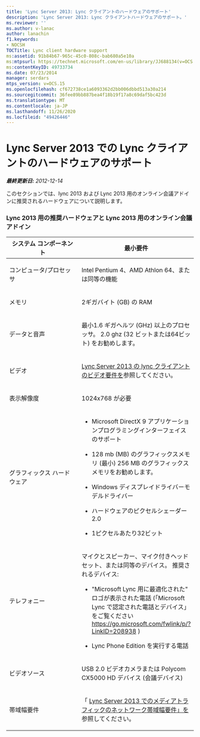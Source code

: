 ```yaml
---
title: 'Lync Server 2013: Lync クライアントのハードウェアのサポート'
description: 'Lync Server 2013: Lync クライアントハードウェアのサポート。'
ms.reviewer: ''
ms.author: v-lanac
author: lanachin
f1.keywords:
- NOCSH
TOCTitle: Lync client hardware support
ms:assetid: 91b84b67-965c-45c0-808c-bab680a5e10a
ms:mtpsurl: https://technet.microsoft.com/en-us/library/JJ688134(v=OCS.15)
ms:contentKeyID: 49733734
ms.date: 07/23/2014
manager: serdars
mtps_version: v=OCS.15
ms.openlocfilehash: cf672738ce1a6093362d2bb006dbbd513a30a214
ms.sourcegitcommit: 36fee89bb887bea4f18b19f17a8c69daf5bc423d
ms.translationtype: MT
ms.contentlocale: ja-JP
ms.lasthandoff: 11/26/2020
ms.locfileid: "49426446"
---
```

# <a name="lync-client-hardware-support-in-lync-server-2013"></a>Lync Server 2013 での Lync クライアントのハードウェアのサポート

<div data-xmlns="http://www.w3.org/1999/xhtml">

<div class="topic" data-xmlns="http://www.w3.org/1999/xhtml" data-msxsl="urn:schemas-microsoft-com:xslt" data-cs="https://msdn.microsoft.com/">

<div data-asp="https://msdn2.microsoft.com/asp">



</div>

<div id="mainSection">

<div id="mainBody">

<span> </span>

_**最終更新日:** 2012-12-14_

このセクションでは、lync 2013 および Lync 2013 用のオンライン会議アドインに推奨されるハードウェアについて説明します。

### <a name="recommended-hardware-for-lync-2013-and-the-online-meeting-add-in-for-lync-2013"></a>Lync 2013 用の推奨ハードウェアと Lync 2013 用のオンライン会議アドイン

<table>
<colgroup>
<col style="width: 50%" />
<col style="width: 50%" />
</colgroup>
<thead>
<tr class="header">
<th>システム コンポーネント</th>
<th>最小要件</th>
</tr>
</thead>
<tbody>
<tr class="odd">
<td><p>コンピュータ/プロセッサ</p></td>
<td><p>Intel Pentium 4、AMD Athlon 64、または同等の機能</p></td>
</tr>
<tr class="even">
<td><p>メモリ</p></td>
<td><p>2ギガバイト (GB) の RAM</p></td>
</tr>
<tr class="odd">
<td><p>データと音声</p></td>
<td><p>最小1.6 ギガヘルツ (GHz) 以上のプロセッサ。 2.0 ghz (32 ビットまたは64ビット) をお勧めします。</p></td>
</tr>
<tr class="even">
<td><p>ビデオ</p></td>
<td><p><a href="lync-server-2013-lync-client-video-requirements.md">Lync Server 2013 の lync クライアントのビデオ要件を</a>参照してください。</p></td>
</tr>
<tr class="odd">
<td><p>表示解像度</p></td>
<td><p>1024x768 が必要</p></td>
</tr>
<tr class="even">
<td><p>グラフィックス ハードウェア</p></td>
<td><ul>
<li><p>Microsoft DirectX 9 アプリケーションプログラミングインターフェイスのサポート</p></li>
<li><p>128 mb (MB) のグラフィックスメモリ (最小) 256 MB のグラフィックスメモリをお勧めします。</p></li>
<li><p>Windows ディスプレイドライバーモデルドライバー</p></li>
<li><p>ハードウェアのピクセルシェーダー2.0</p></li>
<li><p>1ピクセルあたり32ビット</p></li>
</ul></td>
</tr>
<tr class="odd">
<td><p>テレフォニー</p></td>
<td><p>マイクとスピーカー、マイク付きヘッドセット、または同等のデバイス。 推奨されるデバイス:</p>
<ul>
<li><p>"Microsoft Lync 用に最適化された" ロゴが表示された電話 (「Microsoft Lync で認定された電話とデバイス」をご覧ください <a href="https://go.microsoft.com/fwlink/p/?linkid=208938">https://go.microsoft.com/fwlink/p/?LinkID=208938</a> )</p></li>
<li><p>Lync Phone Edition を実行する電話</p></li>
</ul></td>
</tr>
<tr class="even">
<td><p>ビデオソース</p></td>
<td><p>USB 2.0 ビデオカメラまたは Polycom CX5000 HD デバイス (会議デバイス)</p></td>
</tr>
<tr class="odd">
<td><p>帯域幅要件</p></td>
<td><p>「 <a href="lync-server-2013-network-bandwidth-requirements-for-media-traffic.md">Lync Server 2013 でのメディアトラフィックのネットワーク帯域幅要件」を</a>参照してください。</p></td>
</tr>
</tbody>
</table>


</div>

<span> </span>

</div>

</div>

</div>

